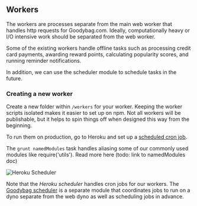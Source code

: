 Workers
---

The workers are processes separate from the main web worker that handles
http requests for Goodybag.com. Ideally, computationally heavy or I/O intensive
work should be separated from the web worker.

Some of the existing workers handle offline tasks such as processing credit card payments, awarding reward points, calculating popularity scores, and running
reminder notifications.

In addition, we can use the scheduler module to schedule tasks in the future.

### Creating a new worker

Create a new folder within `/workers` for your worker. Keeping the worker
scripts isolated makes it easier to set up on npm. Not all workers will be
publishable, but it helps to spin things off when designed this way from the
beginning.

To run them on production, go to Heroku and set up a [scheduled cron
 job](https://scheduler.heroku.com/dashboard).

 The `grunt namedModules` task handles aliasing
 some of our commonly used modules like require('utils'). Read more here
 (todo: link to namedModules doc)

![Heroku Scheduler](https://s3.amazonaws.com/uploads.hipchat.com/42627/356137/QLkEXrrQJGCPupN/Screen%20Shot%202015-07-02%20at%2011.30.01%20AM.png)

Note that the *Heroku scheduler* handles cron jobs for our workers. The
[Goodybag scheduler](scheduler/README.md) is a separate module that coordinates
jobs to run on a dyno separate from the web dyno as well as scheduling jobs in
advance.
